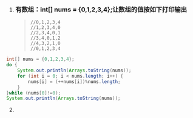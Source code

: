 1. ### 有数组：int[] nums = {0,1,2,3,4};让数组的值按如下打印输出

   > ```
   > //0,1,2,3,4
   > //1,2,3,4,0
   > //2,3,4,0,1
   > //3,4,0,1,2
   > //4,3,2,1,0
   > //0,1,2,3,4
   > ```

```java
int[] nums = {0,1,2,3,4};
do {
    System.out.println(Arrays.toString(nums));
    for (int i = 0; i < nums.length; i++) {
        nums[i] = (++nums[i])%nums.length;
    }
}while (nums[0]!=0);
System.out.println(Arrays.toString(nums));
```



2. 